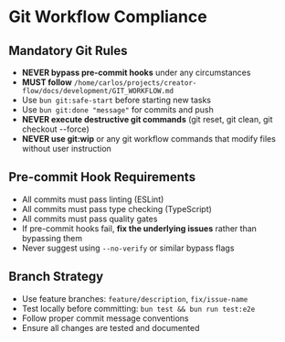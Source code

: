 # Git Workflow Compliance

## Mandatory Git Rules

- **NEVER bypass pre-commit hooks** under any circumstances
- **MUST follow** `/home/carlos/projects/creator-flow/docs/development/GIT_WORKFLOW.md`
- Use `bun git:safe-start` before starting new tasks
- Use `bun git:done "message"` for commits and push
- **NEVER execute destructive git commands** (git reset, git clean, git checkout --force)
- **NEVER use git:wip** or any git workflow commands that modify files without user instruction

## Pre-commit Hook Requirements

- All commits must pass linting (ESLint)
- All commits must pass type checking (TypeScript)
- All commits must pass quality gates
- If pre-commit hooks fail, **fix the underlying issues** rather than bypassing them
- Never suggest using `--no-verify` or similar bypass flags

## Branch Strategy

- Use feature branches: `feature/description`, `fix/issue-name`
- Test locally before committing: `bun test && bun run test:e2e`
- Follow proper commit message conventions
- Ensure all changes are tested and documented
